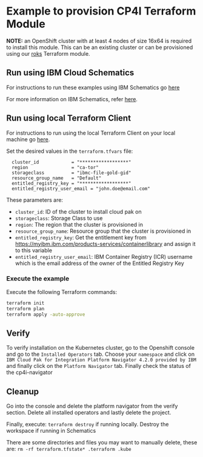 # Example to provision CP4I Terraform Module

**NOTE:** an OpenShift cluster with at least 4 nodes of size 16x64 is required to install this module. This can be an existing cluster or can be provisioned using our [roks](https://github.com/ibm-build-lab/terraform-ibm-cloud-pak/tree/main/modules/roks) Terraform module.

## Run using IBM Cloud Schematics

For instructions to run these examples using IBM Schematics go [here](../Using_Schematics.md)

For more information on IBM Schematics, refer [here](https://cloud.ibm.com/docs/schematics?topic=schematics-get-started-terraform).

## Run using local Terraform Client

For instructions to run using the local Terraform Client on your local machine go [here](../Using_Terraform.md). 

Set the desired values in the `terraform.tfvars` file:

```hcl
  cluster_id            = "******************"
  region                = "ca-tor"
  storageclass          = "ibmc-file-gold-gid"
  resource_group_name   = "Default"
  entitled_registry_key = "******************"
  entitled_registry_user_email = "john.doe@email.com"
```

These parameters are:

- `cluster_id`: ID of the cluster to install cloud pak on
- `storageclass`: Storage Class to use
- `region`: The region that the cluster is provisioned in
- `resource_group_name`: Resource group that the cluster is provisioned in
- `entitled_registry_key`: Get the entitlement key from https://myibm.ibm.com/products-services/containerlibrary and assign it to this variable
- `entitled_registry_user_email`: IBM Container Registry (ICR) username which is the email address of the owner of the Entitled Registry Key

### Execute the example

Execute the following Terraform commands:

```bash
terraform init
terraform plan
terraform apply -auto-approve
```

## Verify

To verify installation on the Kubernetes cluster, go to the Openshift console and go to the `Installed Operators` tab. Choose your `namespace` and click on `IBM Cloud Pak for Integration Platform Navigator
4.2.0 provided by IBM` and finally click on the `Platform Navigator` tab. Finally check the status of the cp4i-navigator

## Cleanup

Go into the console and delete the platform navigator from the verify section. Delete all installed operators and lastly delete the project.

Finally, execute: `terraform destroy` if running locally.  Destroy the workspace if running in Schematics

There are some directories and files you may want to manually delete, these are: `rm -rf terraform.tfstate* .terraform .kube`
